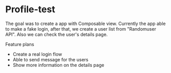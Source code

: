 # Profile-test

The goal was to create a app with Composable view. Currently the app able to make a fake login, after that, we create a user list from "Randomuser API". Also we can check the user's details page.

Feature plans

- Create a real login flow
- Able to send message for the users
- Show more information on the details page